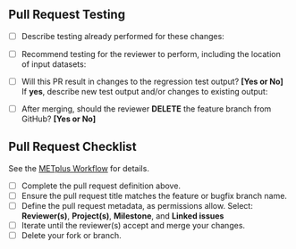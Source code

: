 ## Pull Request Testing ##

- [ ] Describe testing already performed for these changes:

- [ ] Recommend testing for the reviewer to perform, including the location of input datasets:

- [ ] Will this PR result in changes to the regression test output? **[Yes or No]**
If **yes**, describe new test output and/or changes to existing output:

- [ ] After merging, should the reviewer **DELETE** the feature branch from GitHub? **[Yes or No]**

## Pull Request Checklist ##
See the [METplus Workflow](https://dtcenter.github.io/METplus/Contributors_Guide/github_workflow.html) for details.
- [ ] Complete the pull request definition above.
- [ ] Ensure the pull request title matches the feature or bugfix branch name.
- [ ] Define the pull request metadata, as permissions allow.
Select: **Reviewer(s)**, **Project(s)**, **Milestone**, and **Linked issues**
- [ ] Iterate until the reviewer(s) accept and merge your changes.
- [ ] Delete your fork or branch.
